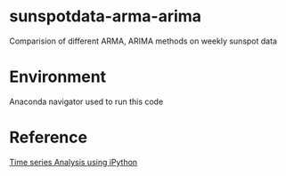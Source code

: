# sunspotdata-arma-arima
Comparision of different ARMA, ARIMA methods on weekly sunspot data

# Environment
Anaconda navigator used to run this code
# Reference
[Time series Analysis using iPython](https://bicorner.com/2015/11/16/time-series-analysis-using-ipython/)
